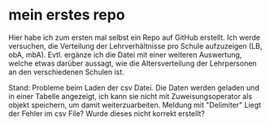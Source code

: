 # mein erstes repo
Hier habe ich zum ersten mal selbst ein Repo auf GitHub erstellt. Ich werde versuchen, die Verteilung der Lehrverhältnisse pro Schule aufzuzeigen (LB, obA, mbA).
Evtl. ergänze ich die Datei mit einer weiteren Auswertung, welche etwas darüber aussagt, wie die Altersverteilung der Lehrpersonen an den verschiedenen Schulen ist.

Stand:
Probleme beim Laden der csv Datei. Die Daten werden geladen und in einer Tabelle angezeigt, ich kann sie nicht mit Zuweisungsoperator als objekt speichern, um damit weiterzuarbeiten. Meldung mit "Delimiter"
Liegt der Fehler im csv File? Wurde dieses nicht korrekt erstellt?
